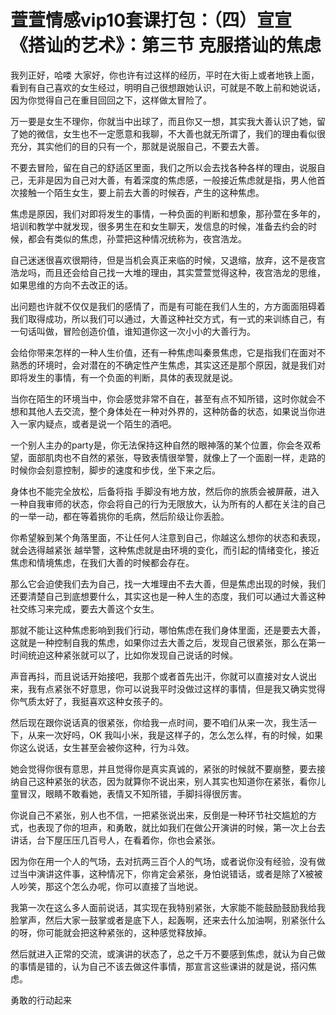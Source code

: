 # 萱萱情感vip10套课打包：（四）宣宣《搭讪的艺术》：第三节  克服搭讪的焦虑

我列正好，哈喽 大家好，你也许有过这样的经历，平时在大街上或者地铁上面，看到有自己喜欢的女生经过，明明自己很想跟她认识，可就是不敢上前和她说话，因为你觉得自己在重目回回之下，这样做太冒险了。

万一要是女生不理你，你就当中出球了，而且你又一想，其实我大善认识了她，留了她的微信，女生也不一定愿意和我聊，不大善也就无所谓了，我们的理由看似很充分，其实他们的目的只有一个，那就是说服自己，不要去大善。

不要去冒险，留在自己的舒适区里面，我们之所以会去找各种各样的理由，说服自己，无非是因为自己对大善，有着深度的焦虑感，一般接近焦虑就是指，男人他首次接触一个陌生女生，要上前去大善的时候吞，产生的这种焦虑。

焦虑是原因，我们对即将发生的事情，一种负面的判断和想象，那孙萱在多年的，培训和教学中就发现，很多男生在和女生聊天，发信息的时候，准备去约会的时候，都会有类似的焦虑，孙萱把这种情况统称为，夜宫浩龙。

自己迷迷很喜欢很期待，但是当机会真正来临的时候，又退缩，放弃，这不是夜宫浩龙吗，而且还会给自己找一大堆的理由，其实萱萱觉得这种，夜宫浩龙的思维，如果思维的方向不去改正的话。

出问题也许就不仅仅是我们的感情了，而是有可能在我们人生的，方方面面阻碍着我们取得成功，所以我们可以通过，大善这种社交方式，有一式的来训练自己，有一句话叫做，冒险创造价值，谁知道你这一次小小的大善行为。

会给你带来怎样的一种人生价值，还有一种焦虑叫秦景焦虑，它是指我们在面对不熟悉的环境时，会对潜在的不确定性产生焦虑，其实这还是那个原因，就是我们对即将发生的事情，有一个负面的判断，具体的表现就是说。

当你在陌生的环境当中，你会感觉非常不自在，甚至有点不知所错，这时你就会不想和其他人去交流，整个身体处在一种对外界的，这种防备的状态，如果说当你进入一家内疑点，或者是说一个陌生的酒吧。

一个别人主办的party是，你无法保持这种自然的眼神落的某个位置，你会冬双希望，面部肌肉也不自然的紧张，导致表情很举警，就像上了一个面剧一样，走路的时候你会刻意控制，脚步的速度和步伐，坐下来之后。

身体也不能完全放松，后备将指 手脚没有地方放，然后你的旅质会被屏蔽，进入一种自我审师的状态，你会将自己的行为无限放大，认为所有的人都在关注的自己的一举一动，都在等着挑你的毛病，然后阶级让你丢脸。

你希望躲到某个角落里面，不让任何人注意到自己，你越这么想你的状态和表现，就会选得越紧张 越举警，这种焦虑就是由环境的变化，而引起的情绪变化，接近焦虑和情境焦虑，在我们大善的时候都会存在。

那么它会迫使我们去为自己，找一大堆理由不去大善，但是焦虑出现的时候，我们还要清楚自己到底想要什么，其实这也是一种人生的态度，我们可以通过大善这种社交练习来完成，要去大善这个女生。

那就不能让这种焦虑影响到我们行动，哪怕焦虑在我们身体里面，还是要去大善，这就是一种控制自我的焦虑，如果你过去大善之后，发现自己很紧张，那么在第一时间统迫这种紧张就可以了，比如你发现自己说话的时候。

声音再抖，而且说话开始接吧，我那个或者首先出汗，你就可以直接对女人说出来，我有点紧张不好意思，你可以说我平时没做过这样的事情，但是我又确实觉得你气质太好了，我挺喜欢这种女孩子的。

然后现在跟你说话真的很紧张，你给我一点时间，要不咱们从来一次，我生活一下，从来一次好吗，OK 我叫小米，我是这样子的，怎么怎么样，有的时候，如果你这么说话，女生甚至会被你这种，行为斗效。

她会觉得你很有意思，并且觉得你是真实真诚的，紧张的时候就不要崩整，要去接纳自己这种紧张的状态，因为就算你不说出来，别人其实也知道你在紧张，看你儿童冒汉，眼睛不敢看她，表情又不知所错，手脚抖得很厉害。

你说自己不紧张，别人也不信，一把紧张说出来，反倒是一种环节社交尴尬的方式，也表现了你的坦声，和勇敢，就比如我们在做公开演讲的时候，第一次上台去讲话，台下屋压压几百号人，在看着你，你也会紧张。

因为你在用一个人的气场，去对抗两三百个人的气场，或者说你没有经验，没有做过当中演讲这件事，这种情况下，你肯定会紧张，身怕说错话，或者是除了X被被人吵笑，那这个怎么办呢，你可以直接了当地说。

我第一次在这么多人面前说话，其实现在我特别紧张，大家能不能鼓励鼓励我给我脸掌声，然后大家一鼓掌或者是底下人，起轰啊，还来去什么加油啊，别紧张什么的呀，你可能就会把这种紧张的，这种感觉释放掉。

然后就进入正常的交流，或演讲的状态了，总之千万不要感到焦虑，就认为自己做的事情是错的，认为自己不该去做这件事情，那宣言这些课讲的就是说，搭闪焦虑。

勇敢的行动起来